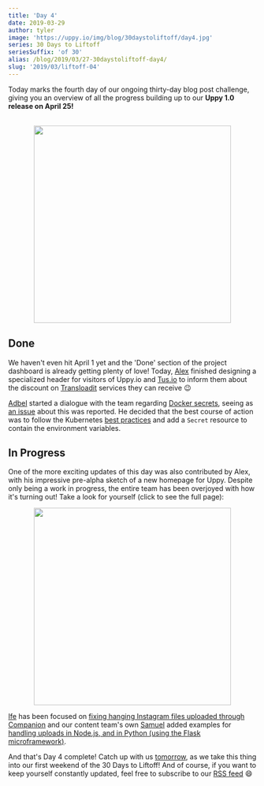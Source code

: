 ```yaml
---
title: 'Day 4'
date: 2019-03-29
author: tyler
image: 'https://uppy.io/img/blog/30daystoliftoff/day4.jpg'
series: 30 Days to Liftoff
seriesSuffix: 'of 30'
alias: /blog/2019/03/27-30daystoliftoff-day4/
slug: '2019/03/liftoff-04'
---
```


Today marks the fourth day of our ongoing thirty-day blog post challenge, giving
you an overview of all the progress building up to our **Uppy 1.0 release on
April 25!**

<!--truncate-->

<center><br /><img width="400" src="/img/blog/30daystoliftoff/day4.jpg" /><br /></center>

## Done

We haven't even hit April 1 yet and the 'Done' section of the project dashboard
is already getting plenty of love! Today, [Alex](https://github.com/nqst)
finished designing a specialized header for visitors of Uppy.io and
[Tus.io](https://tus.io) to inform them about the discount on
[Transloadit](https://transloadit.com/) services they can receive :wink:

[Adbel](https://github.com/Kiloreux) started a dialogue with the team regarding
[Docker secrets](https://github.com/transloadit/uppy/pull/138), seeing as
[an issue](https://github.com/transloadit/uppy/issues/1295) about this was
reported. He decided that the best course of action was to follow the Kubernetes
[best practices](https://kubernetes.io/docs/concepts/configuration/secret/#best-practices)
and add a `Secret` resource to contain the environment variables.

## In Progress

One of the more exciting updates of this day was also contributed by Alex, with
his impressive pre-alpha sketch of a new homepage for Uppy. Despite only being a
work in progress, the entire team has been overjoyed with how it's turning out!
Take a look for yourself (click to see the full page):

<center>
  <a rel="noreferrer noopener" target="_blank" href="https://uppy.io/img/blog/30daystoliftoff/2019-03-liftoff-04b.png">
    <img width="400" src="/img/blog/30daystoliftoff/2019-03-liftoff-04a.png" />
  </a>
</center>

[Ife](https://github.com/ifedapoolarewaju) has been focused on
[fixing hanging Instagram files uploaded through Companion](https://github.com/transloadit/uppy/pull/1274/files)
and our content team's own [Samuel](https://github.com/samuelayo) added examples
for
[handling uploads in Node.js, and in Python (using the Flask microframework)](https://github.com/transloadit/uppy/pull/1389).

And that's Day 4 complete! Catch up with us
[tomorrow](/blog/2019/03/liftoff-05/), as we take this thing into our first
weekend of the 30 Days to Liftoff! And of course, if you want to keep yourself
constantly updated, feel free to subscribe to our
[RSS feed](https://uppy.io/blog/atom.xml) :smile:
